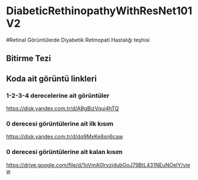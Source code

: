 # DiabeticRethinopathyWithResNet101V2
#Retinal Görüntülerde Diyabetik Retinopati Hastalığı teşhisi

## Bitirme Tezi

## Koda ait görüntü linkleri

### 1-2-3-4 derecelerine ait görüntüler
https://disk.yandex.com.tr/d/ABgBizVqui4hTQ

### 0 derecesi görüntülerine ait ilk kısım
https://disk.yandex.com.tr/d/dq9MxKe8sn6caw

### 0 derecesi görüntülerine ait kalan kısım
https://drive.google.com/file/d/1oVmA0lryzjdubGoJ79BtL431NEuNOelY/view
